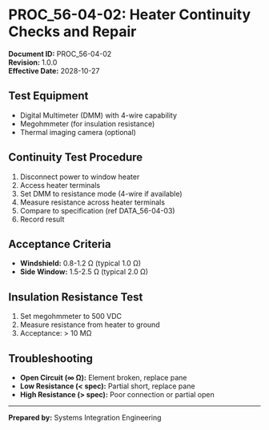 # PROC_56-04-02: Heater Continuity Checks and Repair

**Document ID:** PROC_56-04-02  
**Revision:** 1.0.0  
**Effective Date:** 2028-10-27

## Test Equipment
- Digital Multimeter (DMM) with 4-wire capability
- Megohmmeter (for insulation resistance)
- Thermal imaging camera (optional)

## Continuity Test Procedure
1. Disconnect power to window heater
2. Access heater terminals
3. Set DMM to resistance mode (4-wire if available)
4. Measure resistance across heater terminals
5. Compare to specification (ref DATA_56-04-03)
6. Record result

## Acceptance Criteria
- **Windshield:** 0.8-1.2 Ω (typical 1.0 Ω)
- **Side Window:** 1.5-2.5 Ω (typical 2.0 Ω)

## Insulation Resistance Test
1. Set megohmmeter to 500 VDC
2. Measure resistance from heater to ground
3. Acceptance: > 10 MΩ

## Troubleshooting
- **Open Circuit (∞ Ω):** Element broken, replace pane
- **Low Resistance (< spec):** Partial short, replace pane
- **High Resistance (> spec):** Poor connection or partial open

---
**Prepared by:** Systems Integration Engineering
